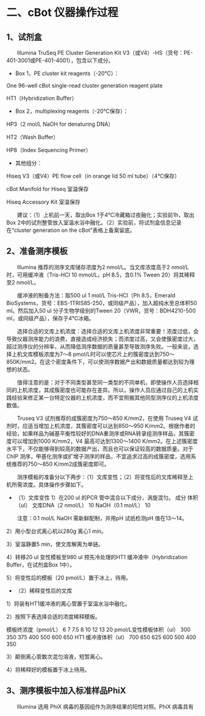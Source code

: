 # 二、cBot 仪器操作过程
## 1、试剂盒
&emsp;&emsp;Illumina TruSeq PE Cluster Generation Kit V3（或V4）-HS（货号：PE-401-3001或PE-401-4001），包含以下成分。
- Box 1，PE cluster kit reagents（-20℃）：

One 96-well cBot single-read cluster generation reagent plate

HT1（Hybridization Buffer）

- Box 2，multiplexing reagents（-20℃保存）：

HP3（2 mol/L NaOH for denaturing DNA）

HT2（Wash Buffer）

HP8（Index Sequencing Primer）

- 其他组分：

Hiseq V3（或V4）PE flow cell（in orange lid 50 ml tube）（4℃保存）

cBot Manifold for Hiseq 室温保存

Hiseq Accessory Kit 室温保存

&emsp;&emsp;建议：（1）上机前一天，取出Box 1于4℃冷藏箱过夜融化；实验前1h，取出Box 2中的试剂整管放入室温水浴中融化。（2）实验前，将试剂盒信息记录在“cluster generation on the cBot”表格上备案留底。
## 2、准备测序模板
&emsp;&emsp;Illumina 推荐的测序文库储存浓度为2 nmol/L。当文库浓度高于2 nmol/L时，可用缓冲液（Tris-HCl 10 mmol/L，pH 8.5，含0.1% Tween 20）将其稀释至2 nmol/L。

&emsp;&emsp;缓冲液的制备方法：取500 ul 1 mol/L Tris-HCl（Ph 8.5，Emerald BioSystems，货号：EBS-1TRIS85-250，或同级产品），加入超纯水至总体积50 ml。然后加入50 ul 分子生物学级别的Tween 20（VWR，货号：BDH4210-500 ml，或同级产品），保存于4℃冰箱。

&emsp;&emsp;选择合适的文库上机浓度：选择合适的文库上机浓度非常重要！浓度过低，会导致仪器测序能力的浪费，直接造成经济损失；而浓度过高，又会使簇密度过大，超过测序仪的分辨率，从而降低测序数据的质量甚至导致测序失败。一般来说，选择上机文库模板浓度为7～8 pmol/L时可以使芯片上的簇密度达到750～850K/mm2。在这个密度条件下，可以使测序数据产出和数据质量都达到较为理想的状态。

&emsp;&emsp;值得注意的是：对于不同类型甚至同一类型的不同单机，即使操作人员选择相同的上机浓度，其成簇密度也可能存在差异。所以，操作人员应通过自己的上机实践经验来修正某一台特定仪器的上机浓度，而不宜照搬其他同型测序仪的上机浓度数值。



&emsp;&emsp;Truseq V3 试剂推荐的成簇密度为750～850 K/mm2，在使用 Truseq V4 试剂时，应适当增加上机浓度，其簇密度可以达到850～950 K/mm2。根据作者的经验，如果样品为碱基平衡性较好的DNA重测序或RNA转录组测序样品，其簇密度可以增加到1000 K/mm2，V4 最高可达到1300～1400 K/mm2。在上述簇密度水平下，不仅能够得到较高的数据产出，而且也可以保证较高的数据质量。对于 ChIP 测序，甲基化测序或扩增子测序的样品，不宜追求过高的成簇密度，选用系统推荐的750～850 K/mm2成簇密度即可。

&emsp;&emsp;测序模板的准备分以下两步：（1）文库变性；（2）将变性后的文库稀释至上机所需浓度。具体操作步骤如下。
- （1）文库变性
1）在200 ul 的PCR 管中混合以下成分，涡旋混匀。
成分	体积（ul）
文库DNA（2 nmol/L）	10
NaOH（0.1 mol/L）	10

&emsp;&emsp;注意：0.1 mol/L NaOH 需新鲜配制，并用pH 试纸检测pH 值在13～14。

2）用小型台式离心机以280g 离心1 min。

3）室温静置5 min，使文库解离为单链。

4）转移20 ul 变性模板至980 ul 预先冷处理的HT1 缓冲液中（Hybridization Buffer，在试剂盒Box 1中）。

5）将变性后的模板（20 pmol/L）置于冰上，待用。

- （2）稀释变性后的文库

1）将装有HT1缓冲液的离心管置于室温水浴中融化。

2）按照下表选择合适的浓度稀释模板。

模板终浓度（pmol/L）	6	7	7.5	8	10	12	13
20 pmol/L变性模板体积（ul）	300	350	375	400	500	600	650
HT1 缓冲液体积（ul）	700	650	625	600	500	400	350

3）颠倒离心管数次混匀溶液，短暂离心。

4）将稀释好的模板置于冰上待用。

## 3、测序模板中加入标准样品PhiX
&emsp;&emsp;Illumina 选用 PhiX 病毒的基因组作为测序结果的阳性对照。PhiX 病毒具有















